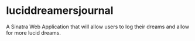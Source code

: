 # luciddreamersjournal
A Sinatra Web Application that will allow users to log their dreams and allow for more lucid dreams. 
